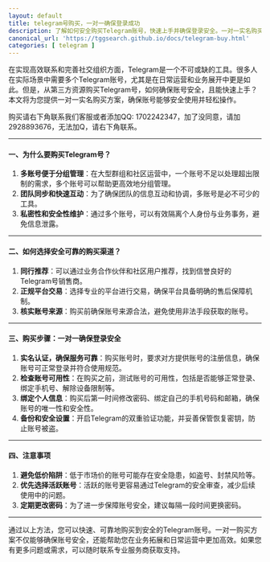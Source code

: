 ```yaml
---
layout: default
title: telegram号购买，一对一确保登录成功
description: 了解如何安全购买Telegram账号，快速上手并确保登录安全。一对一实名购买方案，帮助实现多账号管理、高效团队协作，并提供账号安全维护的全方位指南，避免低价陷阱，选择可靠渠道，确保业务拓展无忧
canonical_url: 'https://tggsearch.github.io/docs/telegram-buy.html'
categories: [ telegram ]
---
```

在实现高效联系和完善社交组织方面，Telegram是一个不可或缺的工具。很多人在实际场景中需要多个Telegram账号，尤其是在日常运营和业务展开中更是如此。但是，从第三方资源购买Telegram号，如何确保账号安全，且能快速上手？本文将为您提供一对一实名购买方案，确保账号能够安全使用并轻松操作。

购买请右下角联系我们客服或者添加QQ: 1702242347，加了没同意，请加 2928893676，无法加Q，请右下角联系。

---

#### 一、为什么要购买Telegram号？

1. **多账号便于分组管理**：在大型群组和社区运营中，一个账号不足以处理超出限制的需求，多个账号可以帮助更高效地分组管理。
2. **团队同步和快速互动**：为了确保团队的信息互动和协调，多账号是必不可少的工具。
3. **私密性和安全性维护**：通过多个账号，可以有效隔离个人身份与业务事务，避免信息泄露。

---

#### 二、如何选择安全可靠的购买渠道？

1. **同行推荐**：可以通过业务合作伙伴和社区用户推荐，找到信誉良好的Telegram号销售商。
2. **正规平台交易**：选择专业的平台进行交易，确保平台具备明确的售后保障机制。
3. **核实账号来源**：购买前确保账号来源合法，避免使用非法手段获取的账号。

---

#### 三、购买步骤：一对一确保登录安全

1. **实名认证，确保服务可靠**：购买账号时，要求对方提供账号的注册信息，确保账号可正常登录并符合使用规范。
2. **检查账号可用性**：在购买之前，测试账号的可用性，包括是否能够正常登录、绑定手机号、解除设备限制等。
3. **绑定个人信息**：购买后第一时间修改密码、绑定自己的手机号码和邮箱，确保账号的唯一性和安全性。
4. **备份和安全设置**：开启Telegram的双重验证功能，并妥善保管恢复密钥，防止账号被盗。

---

#### 四、注意事项

1. **避免低价陷阱**：低于市场价的账号可能存在安全隐患，如盗号、封禁风险等。
2. **优先选择活跃账号**：活跃的账号更容易通过Telegram的安全审查，减少后续使用中的问题。
3. **定期更改密码**：为了进一步保障账号安全，建议每隔一段时间更换密码。

---

通过以上方法，您可以快速、可靠地购买到安全的Telegram账号。一对一购买方案不仅能够确保账号安全，还能帮助您在业务拓展和日常运营中更加高效。如果您有更多问题或需求，可以随时联系专业服务商获取支持。

